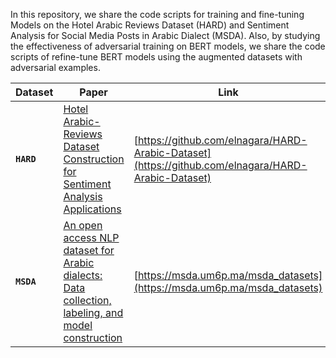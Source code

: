In this repository, we share the code scripts for training and fine-tuning Models on the Hotel Arabic Reviews Dataset (HARD) and Sentiment Analysis for Social Media Posts in Arabic Dialect (MSDA). Also, by studying the effectiveness of adversarial training on BERT models, we share the code scripts of refine-tune BERT models using the augmented datasets with adversarial examples. 






| Dataset  | Paper |  Link  |
| ------------- | ------------- | ------------- |
| **`HARD`**  | [Hotel Arabic-Reviews Dataset Construction for Sentiment Analysis Applications](https://link.springer.com/chapter/10.1007/978-3-319-67056-0_3)| [https://github.com/elnagara/HARD-Arabic-Dataset](https://github.com/elnagara/HARD-Arabic-Dataset)  |
| **`MSDA`**  | [An open access NLP dataset for Arabic dialects: Data collection, labeling, and model construction](https://arxiv.org/abs/2102.11000)|[https://msda.um6p.ma/msda_datasets](https://msda.um6p.ma/msda_datasets) |

